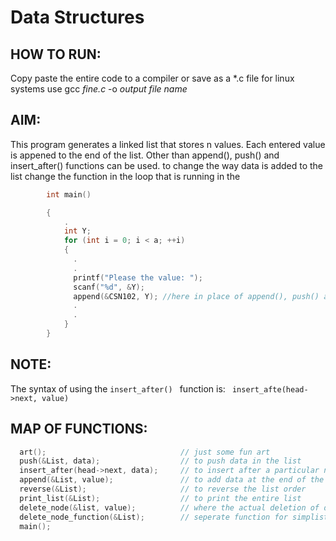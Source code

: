 # Data Structures

## HOW TO RUN:

  Copy paste the entire code to a compiler or save as a *.c file
  for linux systems use gcc *fine.c* -o *output file name*

## AIM:
This program generates a linked list that stores n values.
Each entered value is appened to the end of the list. Other than append(), push() and insert_after() functions can be used.
to change the way data is added to the list change the function in the loop that is running in the 
```C
        int main()
```

```C
        {
            .
            int Y;
            for (int i = 0; i < a; ++i)
            {
              .
              .
              printf("Please the value: ");
              scanf("%d", &Y);
              append(&CSN102, Y); //here in place of append(), push() and insert_after() can be used.
              .
              .
            }
        }
```
## NOTE: 
  The syntax of using the ``` insert_after()  ``` function is:
 ``` insert_afte(head->next, value)```
    
## MAP OF FUNCTIONS:
```C
  art();                              // just some fun art 
  push(&List, data);                  // to push data in the list
  insert_after(head->next, data);     // to insert after a particular node
  append(&List, value);               // to add data at the end of the list
  reverse(&List);                     // to reverse the list order
  print_list(&List);                  // to print the entire list
  delete_node(&list, value);          // where the actual deletion of data occurs
  delete_node_function(&List);        // seperate function for simplistic formatting and edditing
  main();  
  ```
